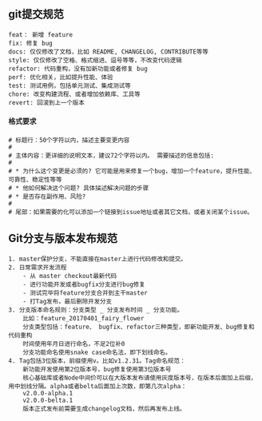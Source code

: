 ## git提交规范
    feat： 新增 feature
    fix: 修复 bug
    docs: 仅仅修改了文档，比如 README, CHANGELOG, CONTRIBUTE等等
    style: 仅仅修改了空格、格式缩进、逗号等等，不改变代码逻辑
    refactor: 代码重构，没有加新功能或者修复 bug
    perf: 优化相关，比如提升性能、体验
    test: 测试用例，包括单元测试、集成测试等
    chore: 改变构建流程、或者增加依赖库、工具等
    revert: 回滚到上一个版本
#### 格式要求
    # 标题行：50个字符以内，描述主要变更内容
    #
    # 主体内容：更详细的说明文本，建议72个字符以内。 需要描述的信息包括:
    #
    # * 为什么这个变更是必须的? 它可能是用来修复一个bug，增加一个feature，提升性能、可靠性、稳定性等等
    # * 他如何解决这个问题? 具体描述解决问题的步骤
    # * 是否存在副作用、风险?
    #
    # 尾部：如果需要的化可以添加一个链接到issue地址或者其它文档，或者关闭某个issue。

## Git分支与版本发布规范
    1. master保护分支，不能直接在master上进行代码修改和提交。
    2. 日常需求开发流程
        - 从 master checkout最新代码
        - 进行功能开发或者bugfix分支进行bug修复
        - 测试完毕将feature分支合并到主干master
        - 打Tag发布，最后删除开发分支
    3. 分支版本命名规则：分支类型 _ 分支发布时间 _ 分支功能。
        比如：feature_20170401_fairy_flower
        分支类型包括：feature、 bugfix、refactor三种类型，即新功能开发、bug修复和代码重构
        时间使用年月日进行命名，不足2位补0
        分支功能命名使用snake case命名法，即下划线命名。
    4. Tag包括3位版本，前缀使用v。比如v1.2.31。Tag命名规范：
        新功能开发使用第2位版本号，bug修复使用第3位版本号
        核心基础库或者Node中间价可以在大版本发布请使用灰度版本号，在版本后面加上后缀，用中划线分隔。alpha或者belta后面加上次数，即第几次alpha：
        v2.0.0-alpha.1
        v2.0.0-belta.1
        版本正式发布前需要生成changelog文档，然后再发布上线。